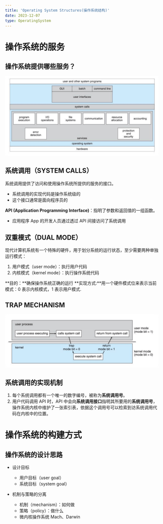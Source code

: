 ```yaml
---
title: 'Operating System Structures(操作系统结构)'
date: 2023-12-07
type: OperatingSystem
---
```


# 操作系统的服务

## 操作系统提供哪些服务？

![操作系统提供哪些服务？](/public/images/os/02/system-serve.png)

## 系统调用（SYSTEM CALLS）

系统调用提供了访问和使用操作系统所提供的服务的接口。

- 系统调用的实现代码是操作系统级的
- 这个接口通常是面向程序员的

**API (Application Programming Interface)**：指明了参数和返回值的一组函数。

- 应用程序 App 的开发人员通过透过 API 间接访问了系统调用

## 双重模式（DUAL MODE）

现代计算机系统有一个特殊的硬件，用于划分系统的运行状态，至少需要两种单独运行模式：

1. 用户模式（user mode）：执行用户代码
2. 内核模式（kernel mode）：执行操作系统代码

**目的：**确保操作系统正确的运行
**实现方式:**用一个硬件模式位来表示当前模式：0 表示内核模式，1 表示用户模式.

## TRAP MECHANISM

![TRAP MECHANISM](/public/images/os/02/trap-mechanism.png)

## 系统调用的实现机制

1. 每个系统调用都有一个唯一的数字编号，被称为**系统调用号**。
2. 用户代码调用 API 时，API 中会向**系统调用接口**指明其所要用的**系统调用号**，操作系统内核中维护了一张索引表，依据这个调用号可以检索到访系统调用代码在内核中的位置。

# 操作系统的构建方式

## 操作系统的设计思路

- 设计目标

  - 用户目标（user goal）
  - 系统目标（system goal）

- 机制与策略的分离
  - 机制（mechanism）：如何做
  - 策略（policy）：做什么
  - 微内核操作系统 Mach、Darwin
